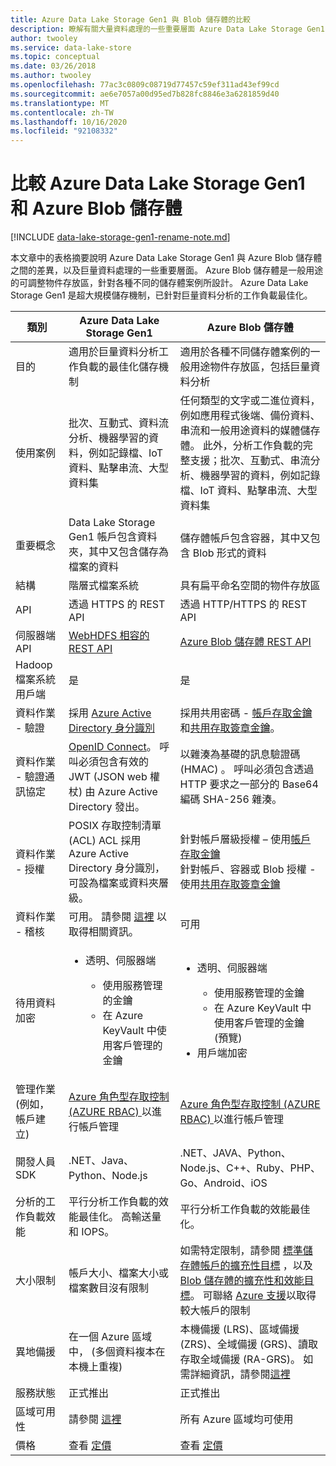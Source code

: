 ```yaml
---
title: Azure Data Lake Storage Gen1 與 Blob 儲存體的比較
description: 瞭解有關大量資料處理的一些重要層面 Azure Data Lake Storage Gen1 與 Azure Blob 儲存體之間的差異。
author: twooley
ms.service: data-lake-store
ms.topic: conceptual
ms.date: 03/26/2018
ms.author: twooley
ms.openlocfilehash: 77ac3c0809c08719d77457c59ef311ad43ef99cd
ms.sourcegitcommit: ae6e7057a00d95ed7b828fc8846e3a6281859d40
ms.translationtype: MT
ms.contentlocale: zh-TW
ms.lasthandoff: 10/16/2020
ms.locfileid: "92108332"
---
```

# <a name="comparing-azure-data-lake-storage-gen1-and-azure-blob-storage"></a>比較 Azure Data Lake Storage Gen1 和 Azure Blob 儲存體

[!INCLUDE [data-lake-storage-gen1-rename-note.md](../../includes/data-lake-storage-gen1-rename-note.md)] 

本文章中的表格摘要說明 Azure Data Lake Storage Gen1 與 Azure Blob 儲存體之間的差異，以及巨量資料處理的一些重要層面。 Azure Blob 儲存體是一般用途的可調整物件存放區，針對各種不同的儲存體案例所設計。 Azure Data Lake Storage Gen1 是超大規模儲存機制，已針對巨量資料分析的工作負載最佳化。

| 類別 | Azure Data Lake Storage Gen1 | Azure Blob 儲存體 |
| -------- | ---------------------------- | ------------------ |
| 目的 |適用於巨量資料分析工作負載的最佳化儲存機制 |適用於各種不同儲存體案例的一般用途物件存放區，包括巨量資料分析 |
| 使用案例 |批次、互動式、資料流分析、機器學習的資料，例如記錄檔、IoT 資料、點擊串流、大型資料集 |任何類型的文字或二進位資料，例如應用程式後端、備份資料、串流和一般用途資料的媒體儲存體。 此外，分析工作負載的完整支援；批次、互動式、串流分析、機器學習的資料，例如記錄檔、IoT 資料、點擊串流、大型資料集 |
| 重要概念 |Data Lake Storage Gen1 帳戶包含資料夾，其中又包含儲存為檔案的資料 |儲存體帳戶包含容器，其中又包含 Blob 形式的資料 |
| 結構 |階層式檔案系統 |具有扁平命名空間的物件存放區 |
| API |透過 HTTPS 的 REST API |透過 HTTP/HTTPS 的 REST API |
| 伺服器端 API |[WebHDFS 相容的 REST API](/rest/api/datalakestore/) |[Azure Blob 儲存體 REST API](/rest/api/storageservices/Blob-Service-REST-API) |
| Hadoop 檔案系統用戶端 |是 |是 |
| 資料作業 - 驗證 |採用 [Azure Active Directory 身分識別](../active-directory/develop/authentication-vs-authorization.md) |採用共用密碼 - [帳戶存取金鑰](../storage/common/storage-account-keys-manage.md)和[共用存取簽章金鑰](../storage/common/storage-sas-overview.md)。 |
| 資料作業 - 驗證通訊協定 |[OpenID Connect](https://openid.net/connect/)。 呼叫必須包含有效的 JWT (JSON web 權杖) 由 Azure Active Directory 發出。|以雜湊為基礎的訊息驗證碼 (HMAC) 。 呼叫必須包含透過 HTTP 要求之一部分的 Base64 編碼 SHA-256 雜湊。 |
| 資料作業 - 授權 |POSIX 存取控制清單 (ACL)  ACL 採用 Azure Active Directory 身分識別，可設為檔案或資料夾層級。 |針對帳戶層級授權 – 使用[帳戶存取金鑰](../storage/common/storage-account-keys-manage.md)<br>針對帳戶、容器或 Blob 授權 - 使用[共用存取簽章金鑰](../storage/common/storage-sas-overview.md) |
| 資料作業 - 稽核 |可用。 請參閱 [這裡](data-lake-store-diagnostic-logs.md) 以取得相關資訊。 |可用 |
| 待用資料加密 |<ul><li>透明、伺服器端</li> <ul><li>使用服務管理的金鑰</li><li>在 Azure KeyVault 中使用客戶管理的金鑰</li></ul></ul> |<ul><li>透明、伺服器端</li> <ul><li>使用服務管理的金鑰</li><li>在 Azure KeyVault 中使用客戶管理的金鑰 (預覽)</li></ul><li>用戶端加密</li></ul> |
| 管理作業 (例如，帳戶建立)  |[Azure 角色型存取控制 (AZURE RBAC) ](../role-based-access-control/overview.md) 以進行帳戶管理 |[Azure 角色型存取控制 (AZURE RBAC) ](../role-based-access-control/overview.md) 以進行帳戶管理 |
| 開發人員 SDK |.NET、Java、Python、Node.js |.NET、JAVA、Python、Node.js、C++、Ruby、PHP、Go、Android、iOS |
| 分析的工作負載效能 |平行分析工作負載的效能最佳化。 高輸送量和 IOPS。 |平行分析工作負載的效能最佳化。 |
| 大小限制 |帳戶大小、檔案大小或檔案數目沒有限制 |如需特定限制，請參閱 [標準儲存體帳戶的擴充性目標](../storage/common/scalability-targets-standard-account.md) ，以及 [Blob 儲存體的擴充性和效能目標](../storage/blobs/scalability-targets.md)。 可聯絡 [Azure 支援](https://azure.microsoft.com/support/faq/)以取得較大帳戶的限制 |
| 異地備援 |在一個 Azure 區域中， (多個資料複本在本機上重複)  |本機備援 (LRS)、區域備援 (ZRS)、全域備援 (GRS)、讀取存取全域備援 (RA-GRS)。 如需詳細資訊，請參閱[這裡](../storage/common/storage-redundancy.md) |
| 服務狀態 |正式推出 |正式推出 |
| 區域可用性 |請參閱 [這裡](https://azure.microsoft.com/regions/#services) |所有 Azure 區域均可使用 |
| 價格 |查看 [定價](https://azure.microsoft.com/pricing/details/data-lake-store/) |查看 [定價](https://azure.microsoft.com/pricing/details/storage/) |